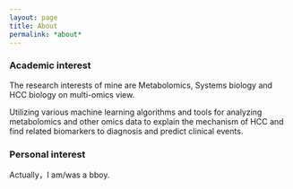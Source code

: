 ```yaml
---
layout: page
title: About
permalink: *about*
---
```


### Academic interest

The research interests of mine are Metabolomics, Systems biology and HCC biology on multi-omics view.

Utilizing various machine learning algorithms and tools for analyzing metabolomics and other omics data to explain the mechanism of HCC and find related biomarkers to diagnosis and predict clinical events.

### Personal interest

Actually，I am/was a bboy.

